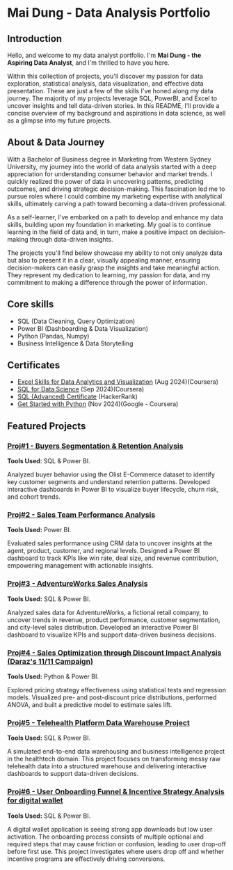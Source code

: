# Mai Dung - Data Analysis Portfolio


## Introduction
Hello, and welcome to my data analyst portfolio. I'm **Mai Dung - the Aspiring Data Analyst**, and I'm thrilled to have you here.

Within this collection of projects, you'll discover my passion for data exploration, statistical analysis, data visualization, and effective data presentation. These are just a few of the skills I've honed along my data journey. The majority of my projects leverage SQL, PowerBI, and Excel to uncover insights and tell data-driven stories. In this README, I'll provide a concise overview of my background and aspirations in data science, as well as a glimpse into my future projects.

## About & Data Journey
With a Bachelor of Business degree in Marketing from Western Sydney University, my journey into the world of data analysis started with a deep appreciation for understanding consumer behavior and market trends. I quickly realized the power of data in uncovering patterns, predicting outcomes, and driving strategic decision-making. This fascination led me to pursue roles where I could combine my marketing expertise with analytical skills, ultimately carving a path toward becoming a data-driven professional.

As a self-learner, I've embarked on a path to develop and enhance my data skills, building upon my foundation in marketing. My goal is to continue learning in the field of data and, in turn, make a positive impact on decision-making through data-driven insights.

The projects you'll find below showcase my ability to not only analyze data but also to present it in a clear, visually appealing manner, ensuring decision-makers can easily grasp the insights and take meaningful action. They represent my dedication to learning, my passion for data, and my commitment to making a difference through the power of information.

## Core skills
- SQL (Data Cleaning, Query Optimization)
- Power BI (Dashboarding & Data Visualization)
- Python (Pandas, Numpy)
- Business Intelligence & Data Storytelling

## Certificates
* [Excel Skills for Data Analytics and Visualization](https://www.coursera.org/account/accomplishments/specialization/HFE4M8YWI0XV) (Aug 2024)(Coursera)
* [SQL for Data Science](https://www.coursera.org/account/accomplishments/records/8S6C9EM1TBI2) (Sep 2024)(Coursera)
* [SQL (Advanced) Certificate](https://www.hackerrank.com/certificates/ab0baeea5bec) (HackerRank) 
* [Get Started with Python](https://www.coursera.org/account/accomplishments/verify/PWQAJ3Z9C32X) (Nov 2024)(Google - Coursera) 

## Featured Projects
### [Proj#1 - Buyers Segmentation & Retention Analysis](https://github.com/mtdzzz/DA-Portfolio/tree/main/Proj%231%20-%20Buyers%20Segmentation%20%26%20Retention%20Analysis)
**Tools Used**: SQL & Power BI. 

Analyzed buyer behavior using the Olist E-Commerce dataset to identify key customer segments and understand retention patterns. Developed interactive dashboards in Power BI to visualize buyer lifecycle, churn risk, and cohort trends.

### [Proj#2 - Sales Team Performance Analysis](https://github.com/mtdzzz/DA-Portfolio/tree/0dfefd783124c6d097a2d64ad19ab6d5e02addf7/Proj%232%20-%20Sales%20Team%20Performance%20Analysis%20Report)
**Tools Used:** Power BI. 

Evaluated sales performance using CRM data to uncover insights at the agent, product, customer, and regional levels. Designed a Power BI dashboard to track KPIs like win rate, deal size, and revenue contribution, empowering management with actionable insights.

### [Proj#3 - AdventureWorks Sales Analysis](https://github.com/mtdzzz/DA-Portfolio/tree/0dfefd783124c6d097a2d64ad19ab6d5e02addf7/Proj%233%20-%20AdventureWorks%20Sales%20Analysis)
**Tools Used:** SQL & Power BI. 

Analyzed sales data for AdventureWorks, a fictional retail company, to uncover trends in revenue, product performance, customer segmentation, and city-level sales distribution. Developed an interactive Power BI dashboard to visualize KPIs and support data-driven business decisions.

### [Proj#4 - Sales Optimization through Discount Impact Analysis (Daraz's 11/11 Campaign)](https://github.com/mtdzzz/DA-Portfolio/tree/main/Proj%234%20-%20Daraz%2011.11%20Campaign)
**Tools Used:** Python & Power BI. 

Explored pricing strategy effectiveness using statistical tests and regression models. Visualized pre- and post-discount price distributions, performed ANOVA, and built a predictive model to estimate sales lift.

### [Proj#5 - Telehealth Platform Data Warehouse Project](https://github.com/mtdzzz/DA-Portfolio/tree/main/Proj%235%20-%20Telehealth%20Platform%20Data%20warehouse)
**Tools Used:** SQL & Power BI. 

A simulated end-to-end data warehousing and business intelligence project in the healthtech domain. This project focuses on transforming messy raw telehealth data into a structured warehouse and delivering interactive dashboards to support data-driven decisions.

### [Proj#6 - User Onboarding Funnel & Incentive Strategy Analysis for digital wallet]([https://github.com/mtdzzz/DA-Portfolio/tree/main/Proj%235%20-%20Telehealth%20Platform%20Data%20warehouse](https://github.com/mtdzzz/DA-Portfolio/tree/main/Proj%236%20-%20User%20Onboarding%20Funnel%20%26%20Incentive%20Strategy%20Analysis%20for%20digital%20wallet))
**Tools Used:** SQL & Power BI. 

A digital wallet application is seeing strong app downloads but low user activation. The onboarding process consists of multiple optional and required steps that may cause friction or confusion, leading to user drop-off before first use. This project investigates where users drop off and whether incentive programs are effectively driving conversions.
